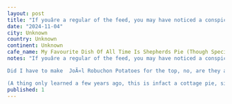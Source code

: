 ```yaml
---
layout: post
title: "If youâre a regular of the feed, you may have noticed a conspicuous absence of culinary posts. Iâve been having a hard time getting it together to cook of late, but while chatting with my wee sis"
date: "2024-11-04"
city: Unknown
country: Unknown
continent: Unknown
cafe_name: My Favourite Dish Of All Time Is Shepherds Pie (Though Specifically Made By My Mom). So Here It Is
notes: "If youâre a regular of the feed, you may have noticed a conspicuous absence of culinary posts. Iâve been having a hard time getting it together to cook of late, but while chatting with my wee sis today I was reminded that my favourite dish of all time is shepherds pie (though specifically made by my mom). So here it is, next best thing, and perfect for a cold November Sunday.

Did I have to make  JoÃ«l Robuchon Potatoes for the top, no, are they amazing, yes.

(A thing only learned a few years ago, this is infact a cottage pie, since you know shepherds donât shepherd cowsâ¦)"
published: 1
---
```

